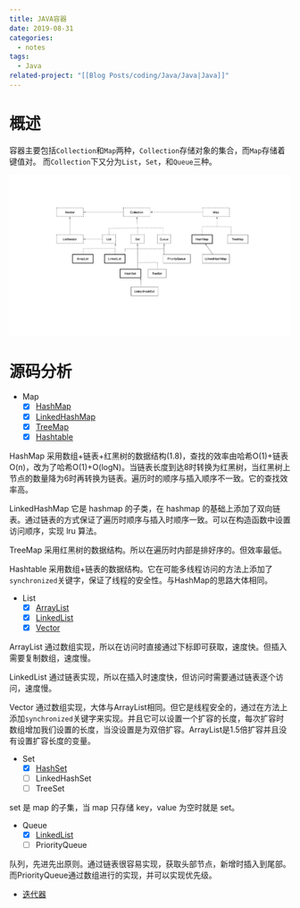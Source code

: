```yaml
---
title: JAVA容器
date: 2019-08-31
categories:
  - notes
tags:
  - Java
related-project: "[[Blog Posts/coding/Java/Java|Java]]"
---
```


# 概述

容器主要包括`Collection`和`Map`两种，`Collection`存储对象的集合，而`Map`存储着键值对。  而`Collection`下又分为`List`，`Set`，和`Queue`三种。

![JAVA容器](https://raw.githubusercontent.com/liunaijie/images/master/JAVA容器分类.png)

# 源码分析

- Map
  - [x] [HashMap](https://www.liunaijie.top/2019/08/22/java/HashMap源码学习/)
  - [x] [LinkedHashMap](https://www.liunaijie.top/2019/08/22/java/LinkedHashMap源码/)
  - [x] [TreeMap](https://www.liunaijie.top/2019/11/12/java/TreeMap源码学习/)
  - [x] [Hashtable](https://www.liunaijie.top/2019/12/20/java/Java古老的集合类之Hashtable/)

HashMap 采用数组+链表+红黑树的数据结构(1.8)，查找的效率由哈希O(1)+链表O(n)，改为了哈希O(1)+O(logN)。当链表长度到达8时转换为红黑树，当红黑树上节点的数量降为6时再转换为链表。遍历时的顺序与插入顺序不一致。它的查找效率高。

LinkedHashMap 它是 hashmap 的子类，在 hashmap 的基础上添加了双向链表。通过链表的方式保证了遍历时顺序与插入时顺序一致。可以在构造函数中设置访问顺序，实现 lru 算法。

TreeMap 采用红黑树的数据结构。所以在遍历时内部是排好序的。但效率最低。

Hashtable 采用数组+链表的数据结构。它在可能多线程访问的方法上添加了`synchronized`关键字，保证了线程的安全性。与HashMap的思路大体相同。

- List
  - [x] [ArrayList](https://www.liunaijie.top/2019/08/20/java/ArrayList源码学习/)
  - [x] [LinkedList](https://www.liunaijie.top/2019/08/21/java/LinkedList源码学习/)
  - [x] [Vector](https://www.liunaijie.top/2019/12/23/java/Java古老的集合类之Vector/)

ArrayList 通过数组实现，所以在访问时直接通过下标即可获取，速度快。但插入需要复制数组，速度慢。

LinkedList 通过链表实现，所以在插入时速度快，但访问时需要通过链表逐个访问，速度慢。

Vector 通过数组实现，大体与ArrayList相同。但它是线程安全的，通过在方法上添加`synchronized`关键字来实现。并且它可以设置一个扩容的长度，每次扩容时数组增加我们设置的长度，当没设置是为双倍扩容。ArrayList是1.5倍扩容并且没有设置扩容长度的变量。

- Set
  - [x] [HashSet](https://www.liunaijie.top/2019/08/26/java/HashSet源码/)
  - [ ] LinkedHashSet
  - [ ] TreeSet

set 是 map 的子集，当 map 只存储 key，value 为空时就是 set。

- Queue
  - [x] [LinkedList](https://www.liunaijie.top/2019/08/21/java/LinkedList源码学习/)
  - [ ] PriorityQueue

队列，先进先出原则。通过链表很容易实现，获取头部节点，新增时插入到尾部。而PriorityQueue通过数组进行的实现，并可以实现优先级。

- [迭代器](https://www.liunaijie.top/2019/08/28/java/迭代器/)

